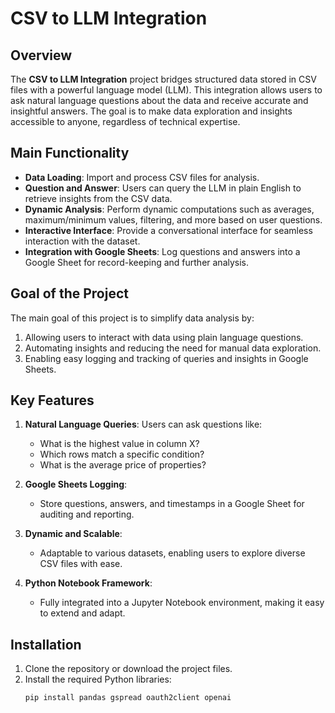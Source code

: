 # CSV to LLM Integration

## Overview

The **CSV to LLM Integration** project bridges structured data stored in CSV files with a powerful language model (LLM). This integration allows users to ask natural language questions about the data and receive accurate and insightful answers. The goal is to make data exploration and insights accessible to anyone, regardless of technical expertise.

## Main Functionality

- **Data Loading**: Import and process CSV files for analysis.
- **Question and Answer**: Users can query the LLM in plain English to retrieve insights from the CSV data.
- **Dynamic Analysis**: Perform dynamic computations such as averages, maximum/minimum values, filtering, and more based on user questions.
- **Interactive Interface**: Provide a conversational interface for seamless interaction with the dataset.
- **Integration with Google Sheets**: Log questions and answers into a Google Sheet for record-keeping and further analysis.

## Goal of the Project

The main goal of this project is to simplify data analysis by:
1. Allowing users to interact with data using plain language questions.
2. Automating insights and reducing the need for manual data exploration.
3. Enabling easy logging and tracking of queries and insights in Google Sheets.

## Key Features

1. **Natural Language Queries**: Users can ask questions like:
   - What is the highest value in column X?
   - Which rows match a specific condition?
   - What is the average price of properties?

2. **Google Sheets Logging**:
   - Store questions, answers, and timestamps in a Google Sheet for auditing and reporting.

3. **Dynamic and Scalable**:
   - Adaptable to various datasets, enabling users to explore diverse CSV files with ease.

4. **Python Notebook Framework**:
   - Fully integrated into a Jupyter Notebook environment, making it easy to extend and adapt.

## Installation

1. Clone the repository or download the project files.
2. Install the required Python libraries:
   ```bash
   pip install pandas gspread oauth2client openai
